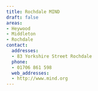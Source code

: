 ```yaml
---
title: Rochdale MIND
draft: false
areas:
- Heywood
- Middleton
- Rochdale
contact:
  addresses:
  - 83 Yorkshire Street Rochdale
  phone:
  - 01706 861 598
  web_addresses:
  - http://www.mind.org
---
```


